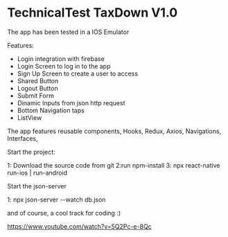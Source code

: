 # TechnicalTest TaxDown V1.0

The app has been tested in a IOS Emulator

Features:

- Login integration with firebase 
- Login Screen to log in to the app
- Sign Up Screen to create a user to access
- Shared Button
- Logout Button
- Submit Form
- Dinamic Inputs from json http request
- Bottom Navigation taps
- ListView


The app features reusable components, Hooks, Redux, Axios, Navigations, Interfaces, 


Start the project:

1: Download the source code from git
2:run npm-install
3: npx react-native run-ios | run-android

Start the json-server

1: npx json-server --watch db.json 


and of course, a cool track for coding :)

https://www.youtube.com/watch?v=5Q2Pc-e-8Qc



